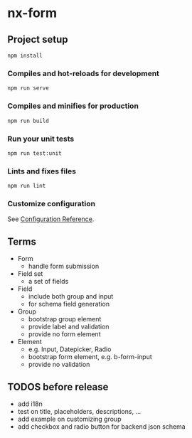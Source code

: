 # nx-form

## Project setup
```
npm install
```

### Compiles and hot-reloads for development
```
npm run serve
```

### Compiles and minifies for production
```
npm run build
```

### Run your unit tests
```
npm run test:unit
```

### Lints and fixes files
```
npm run lint
```

### Customize configuration
See [Configuration Reference](https://cli.vuejs.org/config/).

## Terms
- Form
  - handle form submission
- Field set
  - a set of fields
- Field
  - include both group and input
  - for schema field generation
- Group
  - bootstrap group element
  - provide label and validation
  - provide no form element
- Element
  - e.g. Input, Datepicker, Radio
  - bootstrap form element, e.g. b-form-input
  - provide no validation

## TODOS before release
- add i18n
- test on title, placeholders, descriptions, ...
- add example on customizing group
- add checkbox and radio button for backend json schema